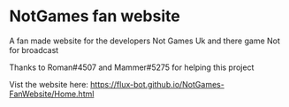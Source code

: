 # NotGames fan website
A fan made website for the developers Not Games Uk and there game Not for broadcast

Thanks to Roman#4507 and Mammer#5275 for helping this project

Vist the website here: https://flux-bot.github.io/NotGames-FanWebsite/Home.html
